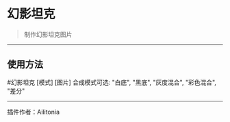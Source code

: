 # 幻影坦克
> 制作幻影坦克图片

---
## 使用方法
\#幻影坦克 [模式] [图片]
合成模式可选: "白底", "黑底", "灰度混合", "彩色混合", "差分"


---
插件作者：Ailitonia